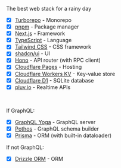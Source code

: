 The best web stack for a rainy day

- [x] [Turborepo](https://turbo.build/) - Monorepo
- [x] [pnpm](https://pnpm.io/) - Package manager
- [x] [Next.js](https://nextjs.org/) - Framework
- [x] [TypeScript](https://www.typescriptlang.org/) - Language
- [x] [Tailwind CSS](https://tailwindcss.com/) - CSS framework
- [x] [shadcn/ui](https://ui.shadcn.com/) - UI
- [x] [Hono](https://hono.dev/) - API router (with RPC client)
- [x] [Cloudflare Pages](https://pages.cloudflare.com/) - Hosting
- [x] [Cloudflare Workers KV](https://developers.cloudflare.com/kv/) - Key-value store
- [x] [Cloudflare D1](https://developers.cloudflare.com/d1/) - SQLite database
- [x] [pluv.io](https://www.pluv.io/) - Realtime APIs

<br />

If GraphQL:

- [x] [GraphQL Yoga](https://the-guild.dev/graphql/yoga-server) - GraphQL server
- [x] [Pothos](https://pothos-graphql.dev/) - GraphQL schema builder
- [x] [Prisma](https://www.prisma.io/) - ORM (with built-in dataloader)

If not GraphQL:

- [x] [Drizzle ORM](https://orm.drizzle.team/) - ORM
